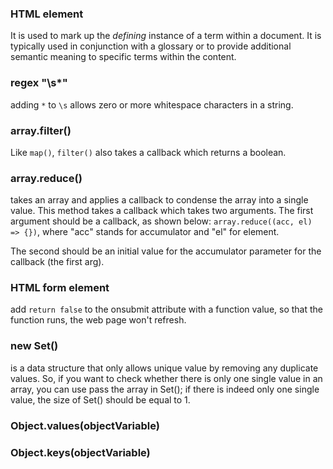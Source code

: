 ### HTML element <dfn></dfn>
It is used to mark up the *defining* instance of a term within a document. It is typically used in conjunction with a glossary or to provide additional semantic meaning to specific terms within the content. 

### regex "\s*"
adding `*` to `\s` allows zero or more whitespace characters in a string. 

### array.filter()
Like `map()`, `filter()` also takes a callback which returns a boolean. 

### array.reduce()
takes an array and applies a callback to condense the array into a single value. This method takes a callback which takes two arguments. 
The first argument should be a callback, as shown below:
`array.reduce((acc, el) => {})`, where "acc" stands for accumulator and "el" for element.

The second should be an initial value for the accumulator parameter for the callback (the first arg).

### HTML form element 
add `return false` to the onsubmit attribute with a function value, so that the function runs, the web page won't refresh.

### new Set()
is a data structure that only allows unique value by removing any duplicate values. 
So, if you want to check whether there is only one single value in an array, you can use pass the array in Set(); if there is indeed only one single value, the size of Set() should be equal to 1. 

### Object.values(objectVariable)

### Object.keys(objectVariable)

